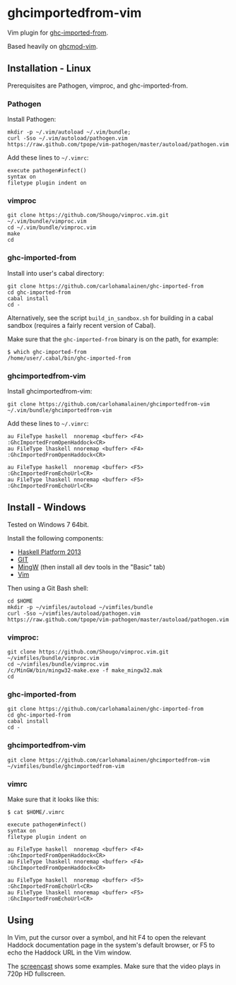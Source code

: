 # ghcimportedfrom-vim

Vim plugin for [ghc-imported-from](https://github.com/carlohamalainen/ghc-imported-from).

Based heavily on [ghcmod-vim](https://github.com/eagletmt/ghcmod-vim).

## Installation - Linux

Prerequisites are Pathogen, vimproc, and ghc-imported-from.

### Pathogen

Install Pathogen:

    mkdir -p ~/.vim/autoload ~/.vim/bundle;
    curl -Sso ~/.vim/autoload/pathogen.vim https://raw.github.com/tpope/vim-pathogen/master/autoload/pathogen.vim

Add these lines to ```~/.vimrc```:

    execute pathogen#infect()
    syntax on
    filetype plugin indent on

### vimproc

    git clone https://github.com/Shougo/vimproc.vim.git ~/.vim/bundle/vimproc.vim
    cd ~/.vim/bundle/vimproc.vim
    make
    cd

### ghc-imported-from

Install into user's cabal directory:

    git clone https://github.com/carlohamalainen/ghc-imported-from
    cd ghc-imported-from
    cabal install
    cd -

Alternatively, see the script ```build_in_sandbox.sh``` for building
in a cabal sandbox (requires a fairly recent version of Cabal).

Make sure that the ```ghc-imported-from``` binary is on the path, for example:

    $ which ghc-imported-from
    /home/user/.cabal/bin/ghc-imported-from

### ghcimportedfrom-vim

Install ghcimportedfrom-vim:

    git clone https://github.com/carlohamalainen/ghcimportedfrom-vim ~/.vim/bundle/ghcimportedfrom-vim

Add these lines to ```~/.vimrc```:

    au FileType haskell  nnoremap <buffer> <F4> :GhcImportedFromOpenHaddock<CR>
    au FileType lhaskell nnoremap <buffer> <F4> :GhcImportedFromOpenHaddock<CR>

    au FileType haskell  nnoremap <buffer> <F5> :GhcImportedFromEchoUrl<CR>
    au FileType lhaskell nnoremap <buffer> <F5> :GhcImportedFromEchoUrl<CR>

## Install - Windows

Tested on Windows 7 64bit.

Install the following components:

* [Haskell Platform 2013](http://www.haskell.org/platform/windows.html)
* [GIT](http://git-scm.com/download/win)
* [MingW](http://sourceforge.net/projects/mingw/files/)  (then install all dev tools in the "Basic" tab)
* [Vim](http://www.vim.org/download.php)

Then using a Git Bash shell:

    cd $HOME
    mkdir -p ~/vimfiles/autoload ~/vimfiles/bundle
    curl -Sso ~/vimfiles/autoload/pathogen.vim https://raw.github.com/tpope/vim-pathogen/master/autoload/pathogen.vim

### vimproc:

    git clone https://github.com/Shougo/vimproc.vim.git ~/vimfiles/bundle/vimproc.vim
    cd ~/vimfiles/bundle/vimproc.vim
    /c/MinGW/bin/mingw32-make.exe -f make_mingw32.mak
    cd

### ghc-imported-from

    git clone https://github.com/carlohamalainen/ghc-imported-from
    cd ghc-imported-from
    cabal install
    cd -

### ghcimportedfrom-vim

    git clone https://github.com/carlohamalainen/ghcimportedfrom-vim ~/vimfiles/bundle/ghcimportedfrom-vim

### vimrc

Make sure that it looks like this:

    $ cat $HOME/.vimrc

    execute pathogen#infect()
    syntax on
    filetype plugin indent on

    au FileType haskell  nnoremap <buffer> <F4> :GhcImportedFromOpenHaddock<CR>
    au FileType lhaskell nnoremap <buffer> <F4> :GhcImportedFromOpenHaddock<CR>

    au FileType haskell  nnoremap <buffer> <F5> :GhcImportedFromEchoUrl<CR>
    au FileType lhaskell nnoremap <buffer> <F5> :GhcImportedFromEchoUrl<CR>


## Using

In Vim, put the cursor over a symbol, and hit F4 to open the relevant
Haddock documentation page in the system's default browser, or F5 to
echo the Haddock URL in the Vim window.

The [screencast](http://www.youtube.com/watch?v=VVc8uupYJGs) shows
some examples. Make sure that the video plays in 720p HD fullscreen.
